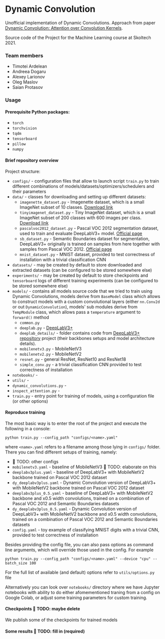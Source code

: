 # Dynamic Convolution

Unofficial implementation of Dynamic Convolutions. Approach from paper 
[Dynamic Convolution: Attention over Convolution Kernels](https://arxiv.org/pdf/1912.03458.pdf).

Source code of the Project for the Machine Learning course at Skoltech 2021.


### Team members

- Timotei Ardelean
- Andreea Dogaru
- Alexey Larionov
- Oleg Maslov
- Saian Protasov 

### Usage

#### Prerequisite Python packages:
* `torch`
* `torchvision`
* `tqdm`
* `tensorboard`
* `pillow`
* `numpy`

#### Brief repository overview

Project structure:
* `configs/` - configuration files that allow to launch script `train.py` to train different combinations of models/datasets/optimizers/schedulers and their parameters
* `data/` - classes for downloading and setting up different datasets:
   * `imagenette_dataset.py` - Imagenette dataset, which is a small ImageNet subset of 10 classes. [Download link](https://s3.amazonaws.com/fast-ai-imageclas/imagenette2-320.tgz)
   * `tinyimagenet_dataset.py` - Tiny ImageNet dataset,  which is a small ImageNet subset of 200 classes with 600 images per class. [Download link](http://cs231n.stanford.edu/tiny-imagenet-200.zip)
   * `pascalvoc2012_dataset.py` - Pascal VOC 2012 segmentation dataset, used to train and evaluate DeepLabV3+ model. [Official page](http://host.robots.ox.ac.uk/pascal/VOC/voc2012/)
   * `sb_dataset.py` - Semantic Boundaries dataset for segmentation, DeepLabV3+ originally is trained on samples from here together with samples from Pascal VOC 2012. [Official page](http://home.bharathh.info/pubs/codes/SBD/download.html)
   * `mnist_dataset.py` - MNIST dataset, provided to test correctness of installation with a trivial classification CNN
* `datasets/` - may be created by default to store downloaded and extracted datasets (can be configured to be stored somewhere else)
* `experiments/` - may be created by default to store checkpoints and `tensorboard` logs of different training experiments (can be configured to be stored somewhere else)
* `models/` - contains all models source code that we tried to train using Dynamic Convolutions, models derive from `BaseModel` class which allows to construct models with a custom convolutional layers (either `nn.Conv2d` or out `DynamicConvolution`), models' sub modules derive from `TempModule` class, which allows pass a `temperature` argument to `forward()` method 
   * `common.py`
   * `deeplab.py` - [DeepLabV3+](https://github.com/jfzhang95/pytorch-deeplab-xception)
   * `deeplab_details/` - folder contains code from [DeepLabV3+ repository](https://github.com/jfzhang95/pytorch-deeplab-xception) project (their backbones setups and model architecture details).
   * `mobilenetv3.py` - MobileNetV3
   * `mobilenetv2.py` - MobileNetV2
   * `resnet.py` - general ResNet, ResNet10 and ResNet18
   * `simple_conv.py` - a trivial classification CNN provided to test correctness of installation 
* `notebooks/` -
* `utils/` -
* `dynamic_convolutions.py` -
* `inspect_attention.py` -
* `train.py` - entry point for training of models, using a configuration file (or other options)

#### Reproduce training
The most basic way is to enter the root of the project and execute the following in a console:
```
python train.py --config_path "configs/<name>.yaml"
```
where `<name>.yaml` refers to a filename among those lying in `configs/` folder. There you can find different setups of training, namely:
* 🔴 TODO: other configs
* `mobilenetv3.yaml` - baseline of MobileNetV3 🔴 TODO: elaborate on this
* `deeplabv3plus.yaml` - baseline of DeepLabV3+ with MobileNetV2 backbone trained on Pascal VOC 2012 dataset
* `dy_deeplabv3plus.yaml` - Dynamic Convolution version of DeepLabV3+ with MobileNetV2 backbone trained on Pascal VOC 2012 dataset
* `deeplabv3plus_0.5.yaml` - baseline of DeepLabV3+ with MobileNetV2 backbone and x0.5 width convolutions, trained on a combination of Pascal VOC 2012 and Semantic Boundaries datasets
* `dy_deeplabv3plus_0.5.yaml` - Dynamic Convolution version of DeepLabV3+ with MobileNetV2 backbone and x0.5 width convolutions, trained on a combination of Pascal VOC 2012 and Semantic Boundaries datasets
* `config.yaml` - toy example of classifying MNIST digits with a trivial CNN, provided to test correctness of installation

Besides providing the config file, you can also pass options as command line arguments, which will override those used in the config. For example
```
python train.py --config_path "configs/<name>.yaml" --device "cpu" --batch_size 100
```
For the full list of available (and default) options refer to `utils/options.py` file

Alternatively you can look over `notebooks/` directory where we have Jupyter notebooks with ability to do either afomementioned traning from a config on Google Colab, or adjust some training parameters for custom training. 

#### Checkpoints 🔴 TODO: maybe delete
We publish some of the checkpoints for trained models

#### Some results 🔴 TODO: fill in (required)
